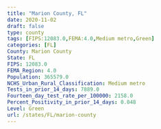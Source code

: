```yaml
---
title: "Marion County, FL"
date: 2020-11-02
draft: false
type: county
tags: [FIPS:12083.0,FEMA:4.0,Medium metro,Green]
categories: [FL]
County: Marion County
State: FL
FIPS: 12083.0
FEMA_Region: 4.0
Population: 365579.0
NCHS_Urban_Rural_Classification: Medium metro
Tests_in_prior_14_days: 7889.0
Fourteen_day_test_rate_per_100000: 2158.0
Percent_Positivity_in_prior_14_days: 0.048
Level: Green
url: /states/FL/marion-county
---
```



